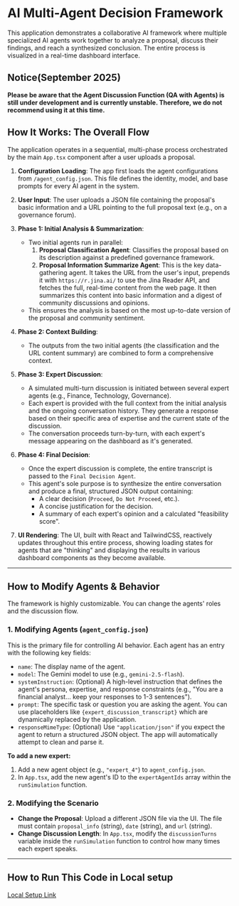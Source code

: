 # AI Multi-Agent Decision Framework

This application demonstrates a collaborative AI framework where multiple specialized AI agents work together to analyze a proposal, discuss their findings, and reach a synthesized conclusion. The entire process is visualized in a real-time dashboard interface.

## Notice(September 2025)

**Please be aware that the Agent Discussion Function (QA with Agents) is still under development and is currently unstable. Therefore, we do not recommend using it at this time.**

## How It Works: The Overall Flow

The application operates in a sequential, multi-phase process orchestrated by the main `App.tsx` component after a user uploads a proposal.

1.  **Configuration Loading**: The app first loads the agent configurations from `/agent_config.json`. This file defines the identity, model, and base prompts for every AI agent in the system.

2.  **User Input**: The user uploads a JSON file containing the proposal's basic information and a URL pointing to the full proposal text (e.g., on a governance forum).

3.  **Phase 1: Initial Analysis & Summarization**:
    *   Two initial agents run in parallel:
        1.  **Proposal Classification Agent**: Classifies the proposal based on its description against a predefined governance framework.
        2.  **Proposal Information Summarize Agent**: This is the key data-gathering agent. It takes the URL from the user's input, prepends it with `https://r.jina.ai/` to use the Jina Reader API, and fetches the full, real-time content from the web page. It then summarizes this content into basic information and a digest of community discussions and opinions.
    *   This ensures the analysis is based on the most up-to-date version of the proposal and community sentiment.

4.  **Phase 2: Context Building**:
    *   The outputs from the two initial agents (the classification and the URL content summary) are combined to form a comprehensive context.

5.  **Phase 3: Expert Discussion**:
    *   A simulated multi-turn discussion is initiated between several expert agents (e.g., Finance, Technology, Governance).
    *   Each expert is provided with the full context from the initial analysis and the ongoing conversation history. They generate a response based on their specific area of expertise and the current state of the discussion.
    *   The conversation proceeds turn-by-turn, with each expert's message appearing on the dashboard as it's generated.

6.  **Phase 4: Final Decision**:
    *   Once the expert discussion is complete, the entire transcript is passed to the `Final Decision Agent`.
    *   This agent's sole purpose is to synthesize the entire conversation and produce a final, structured JSON output containing:
        *   A clear decision (`Proceed`, `Do Not Proceed`, etc.).
        *   A concise justification for the decision.
        *   A summary of each expert's opinion and a calculated "feasibility score".

7.  **UI Rendering**: The UI, built with React and TailwindCSS, reactively updates throughout this entire process, showing loading states for agents that are "thinking" and displaying the results in various dashboard components as they become available.

---

## How to Modify Agents & Behavior

The framework is highly customizable. You can change the agents' roles and the discussion flow.

### 1. Modifying Agents (`agent_config.json`)

This is the primary file for controlling AI behavior. Each agent has an entry with the following key fields:

*   `name`: The display name of the agent.
*   `model`: The Gemini model to use (e.g., `gemini-2.5-flash`).
*   `systemInstruction`: (Optional) A high-level instruction that defines the agent's persona, expertise, and response constraints (e.g., "You are a financial analyst... keep your responses to 1-3 sentences").
*   `prompt`: The specific task or question you are asking the agent. You can use placeholders like `{expert_discussion_transcript}` which are dynamically replaced by the application.
*   `responseMimeType`: (Optional) Use `"application/json"` if you expect the agent to return a structured JSON object. The app will automatically attempt to clean and parse it.

**To add a new expert:**
1.  Add a new agent object (e.g., `"expert_4"`) to `agent_config.json`.
2.  In `App.tsx`, add the new agent's ID to the `expertAgentIds` array within the `runSimulation` function.

### 2. Modifying the Scenario

*   **Change the Proposal**: Upload a different JSON file via the UI. The file must contain `proposal_info` (string), `date` (string), and `url` (string).
*   **Change Discussion Length**: In `App.tsx`, modify the `discussionTurns` variable inside the `runSimulation` function to control how many times each expert speaks.

---

## How to Run This Code in Local setup

[Local Setup Link](https://github.com/IterateFast-Labs/OP_multi_agent_framework/blob/main/LOCAL_SETUP.md)
